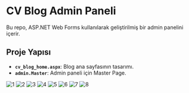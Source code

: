 # CV Blog Admin Paneli

Bu repo, ASP.NET Web Forms kullanılarak geliştirilmiş bir admin panelini içerir.

## Proje Yapısı
- **`cv_blog_home.aspx`**: Blog ana sayfasının tasarımı.
- **`admin.Master`**: Admin paneli için Master Page.

![1](https://github.com/user-attachments/assets/5d3e5696-3c7b-4bb8-861f-9319b9f364c3)
![2](https://github.com/user-attachments/assets/4924360f-5e6a-4e77-91e0-62e876cb54c4)
![3](https://github.com/user-attachments/assets/6b2bb2b1-7fab-4b2c-a38c-c6c07109350a)
![4](https://github.com/user-attachments/assets/5af9ab3d-ad47-423a-91c2-bc8185605ccf)
![5](https://github.com/user-attachments/assets/1546e4d7-8007-4693-9d73-974127b57352)
![6](https://github.com/user-attachments/assets/b8db900d-ed9f-44c3-9525-e33b584f6aa6)
![7](https://github.com/user-attachments/assets/adf6551d-c19d-4df8-99ef-25a7c2b1f089)
![8](https://github.com/user-attachments/assets/28576c8e-58c7-47b9-8b34-76035379a663)
